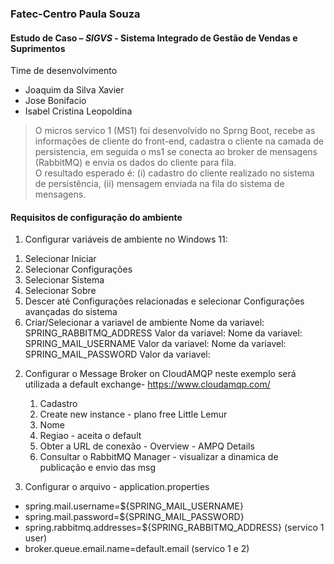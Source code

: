 ### Fatec-Centro Paula Souza
#### Estudo de Caso – _SIGVS_ - Sistema Integrado de Gestão de Vendas e Suprimentos
Time de desenvolvimento
- Joaquim da Silva Xavier
- Jose Bonifacio
- Isabel Cristina Leopoldina 
> O micros servico 1 (MS1) foi desenvolvido no Sprng Boot, recebe as informações de cliente do front-end, cadastra o cliente na camada de persistencia, em seguida o ms1 se conecta ao broker de mensagens (RabbitMQ) e envia os dados do cliente para fila.  
O resultado esperado é: (i) cadastro do cliente realizado no sistema de persistência, (ii) mensagem enviada na fila do sistema de mensagens.

#### Requisitos de configuração do ambiente
1) Configurar variáveis de ambiente no Windows 11:
1.	Selecionar Iniciar
2.	Selecionar Configurações
3.	Selecionar Sistema
4.	Selecionar Sobre
5.	Descer até Configurações relacionadas e selecionar Configurações avançadas do sistema
6.	Criar/Selecionar a variavel de ambiente
   Nome da variavel: SPRING_RABBITMQ_ADDRESS Valor da variavel: <URL>
   Nome da variavel: SPRING_MAIL_USERNAME Valor da variavel: <e-mail>
   Nome da variavel: SPRING_MAIL_PASSWORD Valor da variavel: <senha de app>

2) Configurar o Message Broker on CloudAMQP neste exemplo será utilizada a default exchange- https://www.cloudamqp.com/
   1. Cadastro
   2. Create new instance - plano free Little Lemur
   3. Nome
   4. Regiao - aceita o default
   5. Obter a URL de conexão - Overview - AMPQ Details
   6. Consultar o RabbitMQ Manager - visualizar a dinamica de publicação e envio das msg
    
3) Configurar o arquivo - application.properties

- spring.mail.username=${SPRING_MAIL_USERNAME}
- spring.mail.password=${SPRING_MAIL_PASSWORD}
- spring.rabbitmq.addresses=${SPRING_RABBITMQ_ADDRESS}   (servico 1 user)
- broker.queue.email.name=default.email (servico 1 e 2)

